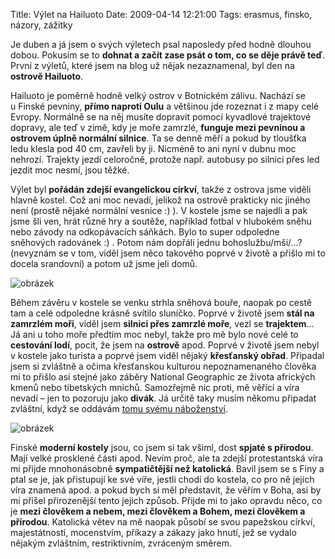 Title: Výlet na Hailuoto
Date: 2009-04-14 12:21:00
Tags: erasmus, finsko, názory, zážitky

Je duben a já jsem o svých výletech psal naposledy před hodně dlouhou dobou. Pokusím se to **dohnat a začít zase psát o tom, co se děje právě teď**. První z výletů, které jsem na blog už nějak nezaznamenal, byl den na **ostrově Hailuoto**.

Hailuoto je poměrně hodně velký ostrov v Botnickém zálivu. Nachází se u Finské pevniny, **přímo naproti Oulu** a většinou jde rozeznat i z mapy celé Evropy. Normálně se na něj musíte dopravit pomocí kyvadlové trajektové dopravy, ale teď v zimě, kdy je moře zamrzlé, **funguje mezi pevninou a ostrovem úplně normální silnice**. Ta se denně měří a pokud by tloušťka ledu klesla pod 40 cm, zavřeli by ji. Nicméně to ani nyní v dubnu moc nehrozí. Trajekty jezdí celoročně, protože např. autobusy po silnici přes led jezdit moc nesmí, jsou těžké.

Výlet byl **pořádán zdejší evangelickou církví**, takže z ostrova jsme viděli hlavně kostel. Což ani moc nevadí, jelikož na ostrově prakticky nic jiného není (prostě nějaké normální vesnice :) ). V kostele jsme se najedli a pak jsme šli ven, hrát různé hry a soutěže, například fotbal v hlubokém sněhu nebo závody na odkopávacích sáňkách. Bylo to super odpoledne sněhových radovánek :) . Potom nám dopřáli jednu bohoslužbu/mši/…? (nevyznám se v tom, viděl jsem něco takového poprvé v životě a přišlo mi to docela srandovní) a potom už jsme jeli domů.

![obrázek]({filename}/images/106.jpg)

Během závěru v kostele se venku strhla sněhová bouře, naopak po cestě tam a celé odpoledne krásně svítilo sluníčko. Poprvé v životě jsem **stál na zamrzlém moři**, viděl jsem **silnici přes zamrzlé moře**, vezl se **trajektem**… Já ani u toho moře předtím moc nebyl, takže pro mě bylo nové celé to **cestování lodí**, pocit, že jsem na **ostrově** apod. Poprvé v životě jsem nebyl v kostele jako turista a poprvé jsem viděl nějaký **křesťanský obřad**. Připadal jsem si zvláštně a očima křesťanskou kulturou nepoznamenaného člověka mi to přišlo asi stejné jako záběry National Geographic ze života afrických kmenů nebo tibetských mnichů. Samozřejmě nic proti, mě věřící a víra nevadí – jen to pozoruju jako **divák**. Já určitě taky musím někomu připadat zvláštní, když se oddávám [tomu svému náboženství](http://www.hc-kometa.cz/).

![obrázek]({filename}/images/107.jpg)

Finské **moderní kostely** jsou, co jsem si tak všiml, dost **spjaté s přírodou**. Mají velké prosklené části apod. Nevím proč, ale ta zdejší protestantská víra mi přijde mnohonásobně **sympatičtější než katolická**. Bavil jsem se s Finy a ptal se je, jak přistupují ke své víře, jestli chodí do kostela, co pro ně jejich víra znamená apod. a pokud bych si měl představit, že věřím v Boha, asi by mi přišel přirozenější tento jejich způsob. Přijde mi to jako opravdu něco, co je **mezi člověkem a nebem, mezi člověkem a Bohem, mezi člověkem a přírodou**. Katolická větev na mě naopak působí se svou papežskou církví, majestátností, mocenstvím, příkazy a zákazy jako hnutí, jež se vydalo nějakým zvláštním, restriktivním, zvráceným směrem.
